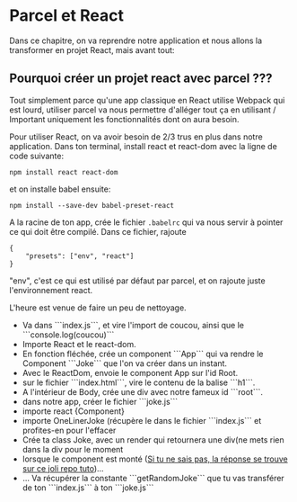 
<h1>Parcel et React</h1>

Dans ce chapitre, on va reprendre notre application et nous allons la transformer en projet React, mais avant tout:

<h2> Pourquoi créer un projet react avec parcel ??? </h2>

Tout simplement parce qu'une app classique en React utilise Webpack qui est lourd, utiliser parcel va nous permettre d'alléger tout ça en utilisant / Important uniquement les fonctionnalités dont on aura besoin.

Pour utiliser React, on va avoir besoin de 2/3 trus en plus dans notre application.
Dans ton terminal, install react et react-dom avec la ligne de code suivante:

```
npm install react react-dom
```

et on installe babel ensuite:

```
npm install --save-dev babel-preset-react
```

A la racine de ton app, crée le fichier ```.babelrc``` qui va nous servir à pointer ce qui doit être compilé. Dans ce fichier, rajoute

```
{
    "presets": ["env", "react"]
}
```

"env", c'est ce qui est utilisé par défaut par parcel, et on rajoute juste l'environnement react.

L'heure est venue de faire un peu de nettoyage. 

<ul>
  <li>Va dans ```index.js```, et vire l'import de coucou, ainsi que le ```console.log(coucou)```</li>

<li>Importe React et le react-dom.</li>

<li>En fonction fléchée, crée un component ```App``` qui va rendre le Component ```Joke``` que l'on va créer dans un instant.</li>

<li>Avec le ReactDom, envoie le component App sur l'id Root.</li>

<li>sur le fichier ```index.html```, vire le contenu de la balise ```h1```.</li>

<li>A l'intérieur de Body, crée une div avec notre fameux id ```root```.</li>

<li>dans notre app, créer le fichier ```joke.js```</li>

<li>importe react {Component}</li>

<li>importe OneLinerJoke (récupère le dans le fichier ```index.js``` et profites-en pour l'effacer</li>

<li>Crée ta class Joke, avec un render qui retournera une div(ne mets rien dans la div pour le moment</li>

<li> lorsque le component est monté (<a href="https://github.com/GuyVil1/theorie-React/blob/master/10.de-l-enfant-vers-le-parent.md">Si tu ne sais pas, la réponse se trouve sur ce joli repo tuto</a>)... </li>

<li>... Va récupérer la constante ```getRandomJoke``` que tu vas transférer de ton ```index.js``` à ton ```joke.js```</li>



</ul>

